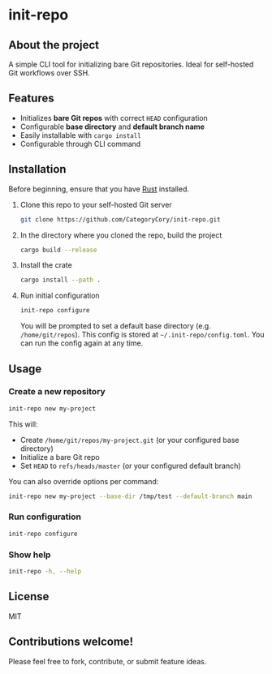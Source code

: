 # init-repo

## About the project

A simple CLI tool for initializing bare Git repositories. Ideal for self-hosted 
Git workflows over SSH.

## Features

- Initializes **bare Git repos** with correct `HEAD` configuration
- Configurable **base directory** and **default branch name**
- Easily installable with `cargo install`
- Configurable through CLI command

## Installation

Before beginning, ensure that you have [Rust](https://rust-lang.org) installed.

1. Clone this repo to your self-hosted Git server
   ```sh
   git clone https://github.com/CategoryCory/init-repo.git
   ```
1. In the directory where you cloned the repo, build the project
   ```sh
   cargo build --release
   ```
1. Install the crate
   ```sh
   cargo install --path .
   ```
1. Run initial configuration
   ```sh
   init-repo configure
   ```
   You will be prompted to set a default base directory (e.g. `/home/git/repos`).
   This config is stored at `~/.init-repo/config.toml`.
   You can run the config again at any time.

## Usage

### Create a new repository

```sh
init-repo new my-project
```

This will:
- Create `/home/git/repos/my-project.git` (or your configured base directory)
- Initialize a bare Git repo
- Set `HEAD` to `refs/heads/master` (or your configured default branch)

You can also override options per command:

```sh
init-repo new my-project --base-dir /tmp/test --default-branch main
```

### Run configuration

```sh
init-repo configure
```

### Show help

```sh
init-repo -h, --help
```

## License

MIT

## Contributions welcome!

Please feel free to fork, contribute, or submit feature ideas.
